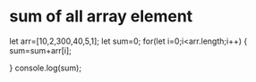 # sum of all array element
let arr=[10,2,300,40,5,1];
let sum=0;
for(let i=0;i<arr.length;i++)
{
    sum=sum+arr[i];
     
}
console.log(sum);